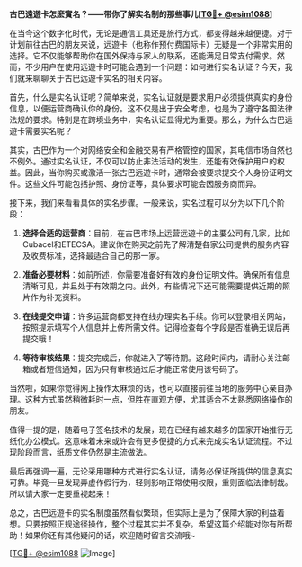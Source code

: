 **古巴遠遊卡怎麽實名？——带你了解实名制的那些事儿[[TG💪+ @esim1088](https://t.me/s/esim1088)]**

在当今这个数字化时代，无论是通信工具还是旅行方式，都变得越来越便捷。对于计划前往古巴的朋友来说，远遊卡（也称作预付费国际卡）无疑是一个非常实用的选择。它不仅能够帮助你在国外保持与家人的联系，还能满足日常支付需求。然而，不少用户在使用远遊卡时可能会遇到一个问题：如何进行实名认证？今天，我们就来聊聊关于古巴远遊卡实名的相关内容。

首先，什么是实名认证呢？简单来说，实名认证就是要求用户必须提供真实的身份信息，以便运营商确认你的身份。这不仅是出于安全考虑，也是为了遵守各国法律法规的要求。特别是在跨境业务中，实名认证显得尤为重要。那么，为什么古巴远遊卡需要实名呢？

其实，古巴作为一个对网络安全和金融交易有严格管控的国家，其电信市场自然也不例外。通过实名认证，不仅可以防止非法活动的发生，还能有效保护用户的权益。因此，当你购买或激活一张古巴远遊卡时，通常会被要求提交个人身份证明文件。这些文件可能包括护照、身份证等，具体要求可能会因服务商而异。

接下来，我们来看看具体的实名步骤。一般来说，实名过程可以分为以下几个阶段：

1. **选择合适的运营商**：目前，在古巴市场上运营远遊卡的主要公司有几家，比如Cubacel和ETECSA。建议你在购买之前先了解清楚各家公司提供的服务内容及收费标准，选择最适合自己的那一家。

2. **准备必要材料**：如前所述，你需要准备好有效的身份证明文件。确保所有信息清晰可见，并且处于有效期之内。此外，有些情况下还可能需要提供近期的照片作为补充资料。

3. **在线提交申请**：许多运营商都支持在线办理实名手续。你可以登录相关网站，按照提示填写个人信息并上传所需文件。记得检查每个字段是否准确无误后再提交哦！

4. **等待审核结果**：提交完成后，你就进入了等待期。这段时间内，请耐心关注邮箱或者短信通知，因为只有审核通过后才能正常使用该号码了。

当然啦，如果你觉得网上操作太麻烦的话，也可以直接前往当地的服务中心亲自办理。这种方式虽然稍微耗时一点，但胜在直观方便，尤其适合不太熟悉网络操作的朋友。

值得一提的是，随着电子签名技术的发展，现在已经有越来越多的国家开始推行无纸化办公模式。这意味着未来或许会有更多便捷的方式来完成实名认证流程。不过现阶段而言，纸质文件仍然是主流做法。

最后再强调一遍，无论采用哪种方式进行实名认证，请务必保证所提供的信息真实可靠。毕竟一旦发现弄虚作假行为，轻则影响正常使用权限，重则面临法律制裁。所以请大家一定要重视起来！

总之，古巴远遊卡的实名制度虽然看似繁琐，但实际上是为了保障大家的利益着想。只要按照正规途径操作，整个过程其实并不复杂。希望这篇介绍能对你有所帮助！如果你还有其他疑问的话，欢迎随时留言交流哦~

[[TG💪+ @esim1088](https://t.me/s/esim1088) ![Image](https://i.postimg.cc/4NQfJmqS/Snipaste-2025-05-13-00-14-12.png)]